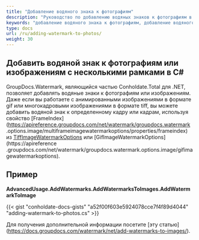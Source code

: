 ```yaml
---
title: "Добавление водяного знака к фотографиям"
description: "Руководство по добавлению водяных знаков к фотографиям в C# с помощью GroupDocs.Watermark, который является частью Conholdate.Total для .NET."
keywords: "добавление водяного знака к фотографиям, добавление водяного знака, добавление водяного знака, добавление водяного знака к фотографиям или многокадровым изображениям в С#"
type: docs
url: /ru/adding-watermark-to-photos/
weight: 30
---
```

## Добавить водяной знак к фотографиям или изображениям с несколькими рамками в С#

GroupDocs.Watermark, являющийся частью Conholdate.Total для .NET, позволяет добавлять водяные знаки к фотографиям или изображениям. Даже если вы работаете с анимированными изображениями в формате gif или многокадровыми изображениями в формате tiff, вы можете добавить водяной знак к определенному кадру или кадрам, используя свойство [FrameIndex](https://apireference.groupdocs.com/net/watermark/groupdocs.watermark .options.image/multiframeimagewatermarkoptions/properties/frameindex) из [TiffImageWatermarkOptions](https://apireference.groupdocs.com/net/watermark/groupdocs.watermark.options.image/tiffimagewatermarkoptions) или [GifImageWatermarkOptions](https://apireference .groupdocs.com/net/watermark/groupdocs.watermark.options.image/gifimagewatermarkoptions).

## Пример

**AdvancedUsage.AddWatermarks.AddWatermarksToImages.AddWatermarkToImage**

{{< gist "conholdate-docs-gists" "a52f00f603e5924078cce7f4f89d4044" "adding-watermark-to-photos.cs" >}}

Для получения дополнительной информации посетите [эту статью] (https://docs.groupdocs.com/watermark/net/add-watermarks-to-images/).









